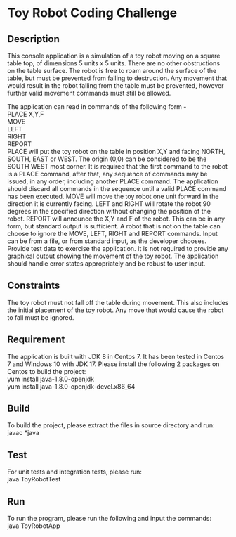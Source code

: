 <h1>Toy Robot Coding Challenge</h1>
<h2>Description</h2>
This console application is a simulation of a toy robot moving on a square table top, of dimensions 5 units x 5 units. There are no
other obstructions on the table surface. The robot is free to roam around the surface of the table, but must be prevented
from falling to destruction. Any movement that would result in the robot falling from the table must be prevented,
however further valid movement commands must still be allowed.

The application can read in commands of the following form -<br>
PLACE X,Y,F<br>
MOVE<br>
LEFT<br>
RIGHT<br>
REPORT<br>
PLACE will put the toy robot on the table in position X,Y and facing NORTH, SOUTH, EAST or WEST. The origin (0,0)
can be considered to be the SOUTH WEST most corner. It is required that the first command to the robot is a PLACE
command, after that, any sequence of commands may be issued, in any order, including another PLACE command. The
application should discard all commands in the sequence until a valid PLACE command has been executed.
MOVE will move the toy robot one unit forward in the direction it is currently facing.
LEFT and RIGHT will rotate the robot 90 degrees in the specified direction without changing the position of the robot.
REPORT will announce the X,Y and F of the robot. This can be in any form, but standard output is sufficient.
A robot that is not on the table can choose to ignore the MOVE, LEFT, RIGHT and REPORT commands.
Input can be from a file, or from standard input, as the developer chooses.
Provide test data to exercise the application.
It is not required to provide any graphical output showing the movement of the toy robot.
The application should handle error states appropriately and be robust to user input.

<h2>Constraints</h2>
The toy robot must not fall off the table during movement. This also includes the initial placement of the toy robot. Any
move that would cause the robot to fall must be ignored.


<h2>Requirement</h2>
The application is built with JDK 8 in Centos 7. It has been tested in Centos 7 and Windows 10 with JDK 17. Please install the following 2 packages on Centos to build the project: <br>
yum install java-1.8.0-openjdk<br>
yum install java-1.8.0-openjdk-devel.x86_64

<h2>Build</h2>
To build the project, please extract the files in source directory and run:<br>
javac *java

<h2>Test</h2>
For unit tests and integration tests, please run:<br>
java ToyRobotTest

<h2>Run</h2>
To run the program, please run the following and input the commands: <br>
java ToyRobotApp
